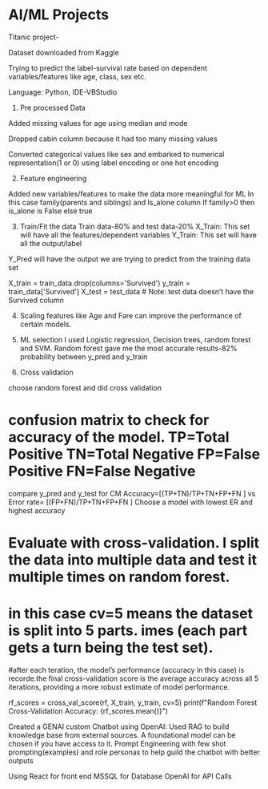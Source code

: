 # AI/ML Projects
Titanic project-

Dataset downloaded from Kaggle

Trying to predict the label-survival rate based on dependent variables/features like age, class, sex etc.

Language: Python, IDE-VBStudio

1. Pre processed Data 

Added missing values for age using median and mode

Dropped cabin column because it had too many missing values

Converted categorical values like sex and embarked to numerical representation(1 or 0) using label encoding or one hot encoding

2. Feature engineering

Added new variables/features to make the data more meaningful for ML
In this case family(parents and siblings) and Is_alone column
If family>0 then is_alone is False else true

3. Train/Fit the data
Train data-80% and test data-20%
X_Train: This set will have all the features/dependent variables
Y_Train: This set will have all the output/label

Y_Pred will have the output we are trying to predict from the training data set

X_train = train_data.drop(columns='Survived')
y_train = train_data['Survived']
X_test = test_data  # Note: test data doesn’t have the Survived column

4. Scaling features like Age and Fare can improve the performance of certain models.

5. ML selection
I used Logistic regression, Decision trees, random forest and SVM.
Random forest gave me the most accurate results-82% probability between y_pred and y_train

6. Cross validation

choose random forest and did cross validation 

# confusion matrix to check for accuracy of the model. TP=Total Positive TN=Total Negative FP=False Positive FN=False Negative
compare y_pred and y_test for CM
Accuracy=[(TP+TN)/TP+TN+FP+FN ] vs Error rate= [(FP+FN)/TP+TN+FP+FN ]
Choose a model with lowest ER and highest accuracy

# Evaluate with cross-validation. I split the data into multiple data and test it multiple times on random forest. 
# in this case cv=5 means the dataset is split into 5 parts. imes (each part gets a turn being the test set).

 #after each teration, the model’s performance (accuracy in this case) is recorde.the final cross-validation score is the average accuracy across all 5 iterations, providing a more robust estimate of model performance. 

rf_scores = cross_val_score(rf, X_train, y_train, cv=5)
print(f"Random Forest Cross-Validation Accuracy: {rf_scores.mean()}")


Created a GENAI custom Chatbot using OpenAI: 
Used RAG to build knowledge base from external sources.
A foundational model can be chosen if you have access to it.
Prompt Engineering with few shot prompting(examples) and role personas to help guild the chatbot with better outputs

Using React for front end
MSSQL for Database
OpenAI for API Calls




